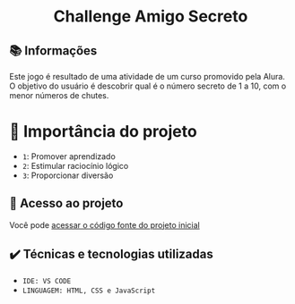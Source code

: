 <h1 align="center"> Challenge Amigo Secreto </h1>

## 📚 Informações 

Este jogo é resultado de uma atividade de um curso promovido pela Alura. O objetivo do usuário é descobrir qual é o número secreto de 1 a 10, com o menor números de chutes.


# :hammer: Importância do projeto

- `1`: Promover aprendizado
- `2`: Estimular raciocínio lógico
- `3`: Proporcionar diversão


## 📁 Acesso ao projeto

Você pode [acessar o código fonte do projeto inicial](https://github.com/asouzaa/challenge-amigo-secreto)

## ✔️ Técnicas e tecnologias utilizadas

- ``IDE: VS CODE``
- ``LINGUAGEM: HTML, CSS e JavaScript``